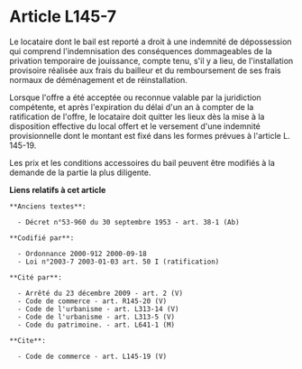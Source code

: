 # Article L145-7

Le locataire dont le bail est reporté a droit à une indemnité de dépossession qui comprend l'indemnisation des conséquences
dommageables de la privation temporaire de jouissance, compte tenu, s'il y a lieu, de l'installation provisoire réalisée aux
frais du bailleur et du remboursement de ses frais normaux de déménagement et de réinstallation. 

Lorsque l'offre a été acceptée ou reconnue valable par la juridiction compétente, et après l'expiration du délai d'un an à
compter de la ratification de l'offre, le locataire doit quitter les lieux dès la mise à la disposition effective du local
offert et le versement d'une indemnité provisionnelle dont le montant est fixé dans les formes prévues à l'article L. 145-19.

Les prix et les conditions accessoires du bail peuvent être modifiés à la demande de la partie la plus diligente.

**Liens relatifs à cet article**

	**Anciens textes**:

	  - Décret n°53-960 du 30 septembre 1953 - art. 38-1 (Ab)

	**Codifié par**:

	  - Ordonnance 2000-912 2000-09-18
	  - Loi n°2003-7 2003-01-03 art. 50 I (ratification)

	**Cité par**:

	  - Arrêté du 23 décembre 2009 - art. 2 (V)
	  - Code de commerce - art. R145-20 (V)
	  - Code de l'urbanisme - art. L313-14 (V)
	  - Code de l'urbanisme - art. L313-5 (V)
	  - Code du patrimoine. - art. L641-1 (M)

	**Cite**:

	  - Code de commerce - art. L145-19 (V)
